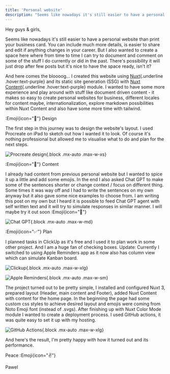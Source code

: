 ```yaml
---
title: 'Personal website'
description: "Seems like nowadays it's still easier to have a personal website than print your business card. You can include much more details, is easier to share and edit if anything changes in your career..."
---
```


Hey guys & girls,

Seems like nowadays it's still easier to have a personal website than print your business card. You can include much more details, is easier to share and edit if anything changes in your career. But I also wanted to create a space here where from time to time I can try to document and comment on some of the stuff I do currently or did in the past. There's possibility it will just drop after few posts but it's nice to have the space ready, isn't it? 

And here comes the bloooog... I created this website using [Nuxt](https://nuxt.com/){.underline .hover:text-purple} and its static site generation (SSG) with [Nuxt Content](https://content.nuxt.com/){.underline .hover:text-purple} module. I wanted to have some more experience and play around with stuff like document driven content - it makes so easy to create personal websites for business, different locales for content maybe, internationalization, explore markdown possibilities within Nuxt Content and also have some more time with tailwind.

:Emoji{icon="🎨"} Design

The first step in this journey was to design the website's layout. I used Procreate on iPad to sketch out how I wanted it to look. Of course it's nothing professional but allowed me to visualise what to do and plan for the next steps.

![Procreate design](/images/blog/hello/procreate.png){.block .mx-auto .max-w-xs}

:Emoji{icon="📝"} Content

I already had content from previous personal website but I wanted to spice it up a little and add some emojis. In the end I also asked Chat GPT to make some of the sentences shorter or change context / focus on different thing. Some times it was way off and I had to write the sentences on my own anyway but it also gave some nice examples to choose from. I am writing this post on my own but I heard it is possible to feed Chat GPT agent with self written text and it will try to simulate responses in similar manner. I will maybe try it out soon :Emoji{icon="🙈"}

![Chat GPT](/images/blog/hello/chatgpt.png){.block .mx-auto .max-w-md}

:Emoji{icon="✅"} Plan

I planned tasks in ClickUp as it's free and I used it to plan work in some other project. And I am a huge fan of checking boxes. Update: Currently I switched to using Apple Reminders app as it now also has column view which can simulate Kanban board.

![Clickup](/images/blog/hello/clickup.png){.block .mx-auto .max-w-xlg}

![Apple Reminders](/images/blog/hello/kanban.png){.block .mx-auto .max-w-sm}

The project turned out to be pretty simple, I installed and configured Nuxt 3, prepared layout (Header, main content and Footer), added Nuxt Content with content for the home page. In the beginning the page had some custom css styles to achieve desired layout and emojis were coming from Noto Emoji font (instead of .svgs). After finishing up with Nuxt Color Mode module I wanted to create a deployment process. I used GitHub actions, it was quite easy to set it up with my hosting.

![GitHub Actions](/images/blog/hello/github.png){.block .mx-auto .max-w-xlg}

And here's the result, I'm pretty happy with how it turned out and its performance.

Peace :Emoji{icon="✌️"}

Pawel